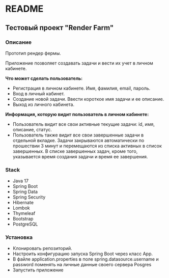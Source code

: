 # README #

## Тестовый проект "Render Farm"

### Описание ###

Прототип рендер фермы.

Приложение позволяет создавать задачи и вести их учет в личном кабинете.

**Что может сделать пользователь:**
- Регистрация в личном кабинете. Имя, фамилия, email, пароль. 
- Вход в личный кабинет.
- Создание новой задачи. Ввести короткое имя задачи и ее описание.
- Выход из личного кабинета.

**Информация, которую видит пользователь в личном кабинете:**
- Пользователь видит все свои активные текущие задачи: id, имя, описание, статус.
- Пользователь также видит все свои завершенные задачи в отдельной вкладке. 
Задачи закрываются автоматически по прошествии 3 минут и перемещаются из списка активных в список завершенных.
В списке завершенных задач, кроме того, указывается время создания задачи и время ее завершения.

### Stack ###
* Java 17
* Spring Boot
* Spring Data
* Spring Security
* Hibernate
* Lombok
* Thymeleaf
* Bootstrap
* PostgreSQL

### Установка ###

* Клонировать репозиторий.
* Настроить конфигурацию запуска Spring Boot через класс App.
* В файле application.properties в поле spring.datasource.username и password поменять на личные данные своего сервера Posgres
* Запустить приложение
